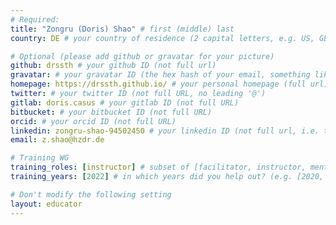 ```yaml
---
# Required:
title: "Zongru (Doris) Shao" # first (middle) last
country: DE # your country of residence (2 capital letters, e.g. US, GB, DE)

# Optional (please add github or gravatar for your picture)
github: drssth # your github ID (not full url)
gravatar: # your gravatar ID (the hex hash of your email, something like 123ef...123)
homepage: https://drssth.github.io/ # your personal homepage (full url)
twitter: # your twitter ID (not full URL, no leading '@')
gitlab: doris.casus # your gitlab ID (not full URL)
bitbucket: # your bitbucket ID (not full URL)
orcid: # your orcid ID (not full URL)
linkedin: zongru-shao-94502450 # your linkedin ID (not full url, i.e. the last bit of the url to your profile)
email: z.shao@hzdr.de

# Training WG
training_roles: [instructor] # subset of [facilitator, instructor, mentor], can stay empty ([])
training_years: [2022] # in which years did you help out? (e.g. [2020, 2019])

# Don't modify the following setting
layout: educator
---
```


<!-- Optional: Write something about yourself below the '- - >'.
You can use Markdown syntax to style this page.
-->
